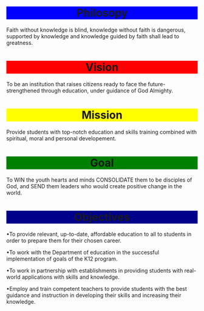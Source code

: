 <!DOCTYPE html>
<html>
<title>Philosopy</title>
</head>
<body background="Galilee.jpg">
<h1 style="text-align:center;background-color:blue">Philosopy</h1>
<p>Faith without knowledge is blind, knowledge without faith is dangerous, supported by knowledge and knowledge guided by faith shall lead to greatness.
</p>
</body>
<html>

<!DOCTYPE html>
<html>
<title>Vision</title>
</head>
<body>
<h1 style="text-align:center;background-color:red">Vision</h1>
<p>To be an institution that raises citizens ready to face the future-strengthened through education, under guidance of God Almighty.
</p>
</body>
<html>

<!DOCTYPE html>
<html>
<title>Mission</title>
</head>
<body>
<h1 style="text-align:center;background-color:yellow">Mission</h1>
<p>Provide students with top-notch education and skills training combined with spiritual, moral and personal developement.
</p>
</body>
<html>

<!DOCTYPE html>
<html>
<title>Goal</title>
</head>
<body>
<h1 style="text-align:center;background-color:green">Goal</h1>
<p>To WIN the youth hearts and minds CONSOLIDATE them to be disciples of God, and SEND them leaders who would create positive change in the world.
</p>
</body>
<html>

<!DOCTYPE html>
<html>
<title>Objectives</title>
</head>
<body>
<h1 style="text-align:center;background-color:darkblue">Objectives</h1>
<p>•To provide relevant, up-to-date, affordable education to all to students in order to prepare them for their chosen career.</p>
<p>•To work with the Department of education in the successful implementation of goals of the K12 program.</p>
<p>•To work in partnership with establishments in providing students with real-world applications with skills and knowledge.</p>
<p>•Employ and train competent teachers to provide students with the best guidance and instruction in developing their skills and increasing their knowledge.</p>
</p>
</body>
<html>
